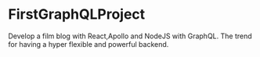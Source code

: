 # FirstGraphQLProject
Develop a film blog with React,Apollo and  NodeJS with GraphQL.  The trend for having a hyper flexible and powerful backend.
